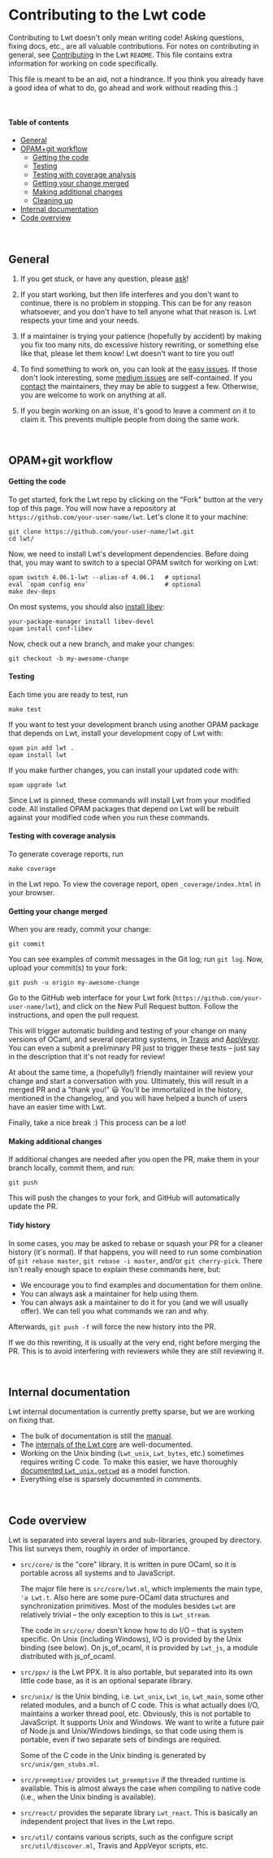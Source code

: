 # Contributing to the Lwt code

Contributing to Lwt doesn't only mean writing code! Asking questions, fixing
docs, etc., are all valuable contributions. For notes on contributing in
general, see [Contributing][contributing] in the Lwt `README`. This file
contains extra information for working on code specifically.

This file is meant to be an aid, not a hindrance. If you think you already
have a good idea of what to do, go ahead and work without reading this :)


<br/>

#### Table of contents

- [General](#General)
- [OPAM+git workflow](#Workflow)
  - [Getting the code](#Checkout)
  - [Testing](#Testing)
  - [Testing with coverage analysis](#Test_with_coverage_analysis)
  - [Getting your change merged](#Getting_your_change_merged)
  - [Making additional changes](#Making_additional_changes)
  - [Cleaning up](#Cleaning_up)
- [Internal documentation](#Documentation)
- [Code overview](#Code_overview)


<br/>

<a id="General"></a>
## General

1. If you get stuck, or have any question, please [ask][contact]!

2. If you start working, but then life interferes and you don't want to
   continue, there is no problem in stopping. This can be for any reason
   whatsoever, and you don't have to tell anyone what that reason is. Lwt
   respects your time and your needs.

3. If a maintainer is trying your patience (hopefully by accident) by making you
   fix too many nits, do excessive history rewriting, or something else like
   that, please let them know! Lwt doesn't want to tire you out!

4. To find something to work on, you can look at the [easy issues][easy]. If
   those don't look interesting, some [medium issues][medium] are
   self-contained. If you [contact][contact] the maintainers, they may be able
   to suggest a few. Otherwise, you are welcome to work on anything at all.

5. If you begin working on an issue, it's good to leave a comment on it to claim
   it. This prevents multiple people from doing the same work.

[contact]: https://github.com/ocsigen/lwt#contact
[contributing]: https://github.com/ocsigen/lwt#contributing
[easy]: https://github.com/ocsigen/lwt/labels/easy
[medium]: https://github.com/ocsigen/lwt/labels/medium


<br/>

<a id="Workflow"></a>
## OPAM+git workflow

<a id="Checkout"></a>
#### Getting the code

To get started, fork the Lwt repo by clicking on the "Fork" button at the very
top of this page. You will now have a repository at
`https://github.com/your-user-name/lwt`. Let's clone it to your machine:

```
git clone https://github.com/your-user-name/lwt.git
cd lwt/
```

Now, we need to install Lwt's development dependencies. Before doing that, you
may want to switch to a special OPAM switch for working on Lwt:

```
opam switch 4.06.1-lwt --alias-of 4.06.1   # optional
eval `opam config env`                     # optional
make dev-deps
```

[opam-depends]: https://github.com/ocsigen/lwt/blob/8bff603ae6d976e69698fa08e8ce08fe9615489d/opam/opam#L35-L44

On most systems, you should also [install libev][installing]:

```
your-package-manager install libev-devel
opam install conf-libev
```

[installing]: https://github.com/ocsigen/lwt#installing

Now, check out a new branch, and make your changes:

```
git checkout -b my-awesome-change
```

<a id="Testing"></a>
#### Testing

Each time you are ready to test, run

```
make test
```

If you want to test your development branch using another OPAM package that
depends on Lwt, install your development copy of Lwt with:

```
opam pin add lwt .
opam install lwt
```

If you make further changes, you can install your updated code with:

```
opam upgrade lwt
```

Since Lwt is pinned, these commands will install Lwt from your modified code.
All installed OPAM packages that depend on Lwt will be rebuilt against your
modified code when you run these commands.

<a id="Testing_with_coverage_analysis"></a>
#### Testing with coverage analysis

To generate coverage reports, run

```
make coverage
```

in the Lwt repo. To view the coverage report, open `_coverage/index.html` in
your browser.

<a id="Getting_your_change_merged"></a>
#### Getting your change merged

When you are ready, commit your change:

```
git commit
```

You can see examples of commit messages in the Git log; run `git log`. Now,
upload your commit(s) to your fork:

```
git push -u origin my-awesome-change
```

Go to the GitHub web interface for your Lwt fork
(`https://github.com/your-user-name/lwt`), and click on the New Pull Request
button. Follow the instructions, and open the pull request.

This will trigger automatic building and testing of your change on many versions
of OCaml, and several operating systems, in [Travis][travis-ci] and
[AppVeyor][appveyor-ci]. You can even a submit a preliminary PR just to trigger
these tests – just say in the description that it's not ready for review!

At about the same time, a (hopefully!) friendly maintainer will review your
change and start a conversation with you. Ultimately, this will result in a
merged PR and a "thank you!" :smiley: You'll be immortalized in the history,
mentioned in the changelog, and you will have helped a bunch of users have an
easier time with Lwt.

Finally, take a nice break :) This process can be a lot!

<a id="Making_additional_changes"></a>
#### Making additional changes

If additional changes are needed after you open the PR, make them in your branch
locally, commit them, and run:

```
git push
```

This will push the changes to your fork, and GitHub will automatically update
the PR.

#### Tidy history

In some cases, you may be asked to rebase or squash your PR for a cleaner
history (it's normal). If that happens, you will need to run some combination of
`git rebase master`, `git rebase -i master`, and/or `git cherry-pick`. There
isn't really enough space to explain these commands here, but:

- We encourage you to find examples and documentation for them online.
- You can always ask a maintainer for help using them.
- You can always ask a maintainer to do it for you (and we will usually offer).
  We can tell you what commands we ran and why.

Afterwards, `git push -f` will force the new history into the PR.

If we do this rewriting, it is usually at the very end, right before merging the
PR. This is to avoid interfering with reviewers while they are still reviewing
it.

[travis-ci]: https://travis-ci.org/ocsigen/lwt
[appveyor-ci]: https://ci.appveyor.com/project/aantron/lwt


<br/>

<a id="Documentation"></a>
## Internal documentation

Lwt internal documentation is currently pretty sparse, but we are working on
fixing that.

- The bulk of documentation is still the [manual][manual].
- The [internals of the Lwt core][lwt.ml] are well-documented.
- Working on the Unix binding (`Lwt_unix`, `Lwt_bytes`, etc.) sometimes requires
  writing C code. To make this easier, we have thoroughly
  [documented `Lwt_unix.getcwd`][unix-model] as a model function.
- Everything else is sparsely documented in comments.

[manual]: https://ocsigen.org/lwt/manual/
[lwt.ml]: https://github.com/ocsigen/lwt/blob/master/src/core/lwt.ml
[unix-model]: https://github.com/ocsigen/lwt/blob/99d1ec8b5c159456855eb2f55ddab77207bc92b3/src/unix/unix_c/unix_getcwd_job.c#L36


<br/>

<a id="Code_overview"></a>
## Code overview

Lwt is separated into several layers and sub-libraries, grouped by directory.
This list surveys them, roughly in order of importance.

- `src/core/` is the "core" library. It is written in pure OCaml, so it is
  portable across all systems and to JavaScript.

  The major file here is `src/core/lwt.ml`, which implements the main type,
  `'a Lwt.t`. Also here are some pure-OCaml data structures and synchronization
  primitives. Most of the modules besides `Lwt` are relatively trivial – the
  only exception to this is `Lwt_stream`.

  The code in `src/core/` doesn't know how to do I/O – that is system specific.
  On Unix (including Windows), I/O is provided by the Unix binding (see below).
  On js_of_ocaml, it is provided by `Lwt_js`, a module distributed with
  js_of_ocaml.

- `src/ppx/` is the Lwt PPX. It is also portable, but separated into its own
  little code base, as it is an optional separate library.

- `src/unix/` is the Unix binding, i.e. `Lwt_unix`, `Lwt_io`, `Lwt_main`, some
  other related modules, and a bunch of C code. This is what actually does I/O,
  maintains a worker thread pool, etc. Obviously, this is not portable to
  JavaScript. It supports Unix and Windows. We want to write a future pair of
  Node.js and Unix/Windows bindings, so that code using them is portable, even
  if two separate sets of bindings are required.

  Some of the C code in the Unix binding is generated by
  `src/unix/gen_stubs.ml`.

- `src/preemptive/` provides `Lwt_preemptive` if the threaded runtime is
  available. This is almost always the case when compiling to native code (i.e.,
  when the Unix binding is available).

- `src/react/` provides the separate library `Lwt_react`. This is basically an
   independent project that lives in the Lwt repo.

- `src/util/` contains various scripts, such as the configure script
  `src/util/discover.ml`, Travis and AppVeyor scripts, etc.

[utop]: https://github.com/diml/utop
